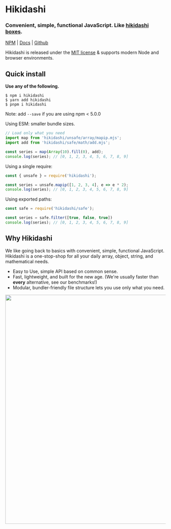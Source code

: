 # Hikidashi

### Convenient, simple, functional JavaScript. Like [hikidashi boxes](https://happiboxshop.com/blogs/news/12-alternatives-to-marie-kondo-hikidashi-boxes).

[NPM](https://npm.im/hikidashi) |
[Docs](https://kaihodev.github.io/hikidashi) |
[Github](https://github.com/kaihodev/hikidashi/tree/develop)

Hikidashi is released under the [MIT license](https://github.com/kaihodev/hikidashi/blob/develop/LICENSE) & supports modern Node and browser environments.<br>

## Quick install

**Use any of the following.**
```shell
$ npm i hikidashi
$ yarn add hikidashi
$ pnpm i hikidashi
```
Note: add `--save` if you are using npm < 5.0.0

Using ESM: smaller bundle sizes.
```js
// Load only what you need
import map from 'hikidashi/unsafe/array/mapip.mjs';
import add from 'hikidashi/safe/math/add.mjs';

const series = map(Array(10).fill(0), add);
console.log(series); // [0, 1, 2, 3, 4, 5, 6, 7, 8, 9]
```

Using a single require:
```js
const { unsafe } = require('hikidashi');

const series = unsafe.mapip([1, 2, 3, 4], e => e * 2);
console.log(series); // [0, 1, 2, 3, 4, 5, 6, 7, 8, 9]
```

Using exported paths:
```js
const safe = require('hikidashi/safe');

const series = safe.filter([true, false, true])
console.log(series); // [0, 1, 2, 3, 4, 5, 6, 7, 8, 9]
```

## Why Hikidashi
We like going back to basics with convenient, simple, functional JavaScript. Hikidashi is a one-stop-shop for all your daily array, object, string, and mathematical needs.

  * Easy to Use, simple API based on common sense.
  * Fast, lightweight, and built for the new age. (We're usually faster than **every** alternative, see our benchmarks!)
  * Modular, bundler-friendly file structure lets you use only what you need.

<div align="center">
<img src="https://www.wallpaperflare.com/static/275/491/805/anime-girl-gift-hope-wallpaper-preview.jpg" width=720 />
</div>
